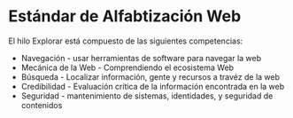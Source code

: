 Estándar de Alfabtización Web
=============================

El hilo Explorar está compuesto de las siguientes competencias:

* Navegación - usar herramientas de software para navegar la web
* Mecánica de la Web - Comprendiendo el ecosistema Web
* Búsqueda - Localizar información, gente y recursos a travéz de la web
* Credibilidad - Evaluación crítica de la información encontrada en la web
* Seguridad - mantenimiento de sistemas, identidades, y seguridad de contenidos 
